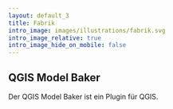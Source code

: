 ```yaml
---
layout: default_3
title: Fabrik
intro_image: images/illustrations/fabrik.svg
intro_image_relative: true
intro_image_hide_on_mobile: false
---
```

## QGIS Model Baker

Der QGIS Model Baker ist ein Plugin für QGIS. 


